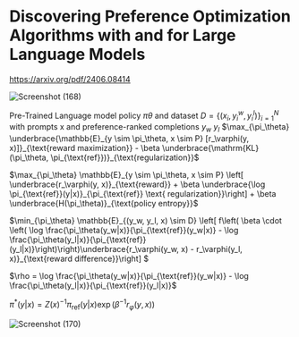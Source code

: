 # Discovering Preference Optimization Algorithms with and for Large Language Models

https://arxiv.org/pdf/2406.08414

![Screenshot (168)](https://github.com/user-attachments/assets/b3988ef4-df0f-4260-a7f9-b4a2636396b4)

Pre-Trained Language model policy $`πθ`$ and dataset $`D = \{(x_i, y_i^w, y_i^l)\}_{i=1}^{N}`$ with prompts x and preference-ranked completions $`y_w`$ $`y_l`$ 
 $`\max_{\pi_\theta} \underbrace{\mathbb{E}_{y \sim \pi_\theta, x \sim P} [r_\varphi(y, x)]}_{\text{reward maximization}} - \beta \underbrace{\mathrm{KL}(\pi_\theta, \pi_{\text{ref}})}_{\text{regularization}}`$

$`\max_{\pi_\theta} \mathbb{E}_{y \sim \pi_\theta, x \sim P} \left[ 
\underbrace{r_\varphi(y, x)}_{\text{reward}} + \beta \underbrace{\log \pi_{\text{ref}}(y|x)}_{\pi_{\text{ref}} \text{ regularization}}\right] + \beta \underbrace{H(\pi_\theta)}_{\text{policy entropy}}`$


$`\min_{\pi_\theta} \mathbb{E}_{(y_w, y_l, x) \sim D} 
\left[ 
f\left( 
\beta \cdot 
\left( 
\log \frac{\pi_\theta(y_w|x)}{\pi_{\text{ref}}(y_w|x)} - \log \frac{\pi_\theta(y_l|x)}{\pi_{\text{ref}}(y_l|x)}\right)\right)\underbrace{r_\varphi(y_w, x) - r_\varphi(y_l, x)}_{\text{reward difference}}\right]
`$

$`\rho = \log \frac{\pi_\theta(y_w|x)}{\pi_{\text{ref}}(y_w|x)} - \log \frac{\pi_\theta(y_l|x)}{\pi_{\text{ref}}(y_l|x)}`$

$`\pi^*(y|x) = Z(x)^{-1} \pi_{\text{ref}}(y|x) \exp\left(\beta^{-1} r_\varphi(y, x)\right)`$

![Screenshot (170)](https://github.com/user-attachments/assets/e3ce7b98-6bf4-44c9-a662-99f15728f7e7)
